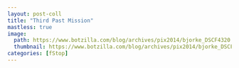 ```yaml
---
layout: post-coll
title: "Third Past Mission"
mastless: true
image:
  path: https://www.botzilla.com/blog/archives/pix2014/bjorke_DSCF4320.jpg
  thumbnail: https://www.botzilla.com/blog/archives/pix2014/bjorke_DSCF4320.jpg
categories: [fStop]
---
```


